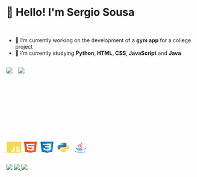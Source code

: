 <div style="display: flex; flex-direction: column; align-items: flex-start; gap: 16px;">

  <h1>👋 Hello! I'm Sergio Sousa</h1>

  <ul>
    <li>📌 I’m currently working on the development of a <strong>gym app</strong> for a college project</li>
    <li>🧠 I’m currently studying <strong>Python, HTML, CSS, JavaScript</strong> and <strong>Java</strong></li>
  </ul>

  <div style="display: flex; gap: 16px;">
    <img height="180em" src="https://github-readme-stats.vercel.app/api?username=SergioLPSousa&show_icons=true&theme=gotham&hide_border=true&include_all_commits=true&count_private=true" />
    <img height="180em" src="https://github-readme-stats.vercel.app/api/top-langs/?username=SergioLPSousa&layout=compact&langs_count=8&theme=gotham&hide_border=true"/>
  </div>

</div>
<div style="display: inline_block"><br>
  <img align="center" alt="Sergio-Js" height="30" width="40" src="https://raw.githubusercontent.com/devicons/devicon/master/icons/javascript/javascript-plain.svg">
  <img align="center" alt="Sergio-HTML" height="30" width="40" src="https://raw.githubusercontent.com/devicons/devicon/master/icons/html5/html5-original.svg">
  <img align="center" alt="Sergio-CSS" height="30" width="40" src="https://raw.githubusercontent.com/devicons/devicon/master/icons/css3/css3-original.svg">
  <img align="center" alt="Sergio-Python" height="30" width="40" src="https://raw.githubusercontent.com/devicons/devicon/master/icons/python/python-original.svg">
  <img align="center" alt="Sergio-Java" height="30" width="40" src="https://raw.githubusercontent.com/devicons/devicon/master/icons/java/java-original.svg">
  
</div>

 ##
 
<div> 
  
  <a href= "https://www.instagram.com/sergioo_lps/?next=%2F" target="_blank"><img src="https://img.shields.io/badge/-Instagram-%23E4405F?style=for-the-badge&logo=instagram&logoColor=white" target="_blank"></a> 
  <a href = "mailto:slucaspsousa@gmail.com"><img src="https://img.shields.io/badge/-Gmail-%23333?style=for-the-badge&logo=gmail&logoColor=white" target="_blank"> 
</a>
  <a href="https://www.linkedin.com/in/s%C3%A9rgio-lucas-pinto-sousa-a13a86320/" target="_blank"><img src="https://img.shields.io/badge/-LinkedIn-%230077B5?style=for-the-badge&logo=linkedin&logoColor=white" target="_blank"></a> 

  
  
</div>


  


